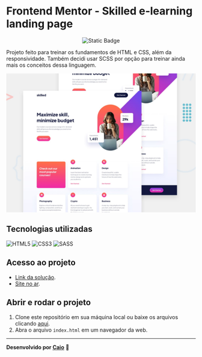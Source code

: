 # Frontend Mentor - Skilled e-learning landing page

<p align="center">
     <img loading="lazy" alt="Static Badge" src="https://img.shields.io/badge/Status-Conclu%C3%ADdo-blue?style=for-the-badge">
</p>

Projeto feito para treinar os fundamentos de HTML e CSS, além da responsividade. Também decidi usar SCSS por opção para treinar ainda mais os conceitos dessa linguagem.

![Imagem prévia do projeto Skilled](./preview.jpg)

## Tecnologias utilizadas
![HTML5](https://img.shields.io/badge/html5-%23E34F26.svg?style=for-the-badge&logo=html5&logoColor=white) ![CSS3](https://img.shields.io/badge/css3-%231572B6.svg?style=for-the-badge&logo=css3&logoColor=white) ![SASS](https://img.shields.io/badge/SASS-hotpink.svg?style=for-the-badge&logo=SASS&logoColor=white) 

## Acesso ao projeto
- [Link da solução](https://www.frontendmentor.io/solutions/skilled-landing-page-using-scss-jgRLDGKs_m).
- [Site no ar](https://caioikn.github.io/skilled/).

## Abrir e rodar o projeto
1. Clone este repositório em sua máquina local ou baixe os arquivos clicando [aqui](https://github.com/caioikn/skilled/archive/main/skilled.zip).
2. Abra o arquivo `index.html` em um navegador da web.

---
**Desenvolvido por [Caio](https://www.linkedin.com/in/caioikena/)** 💙
